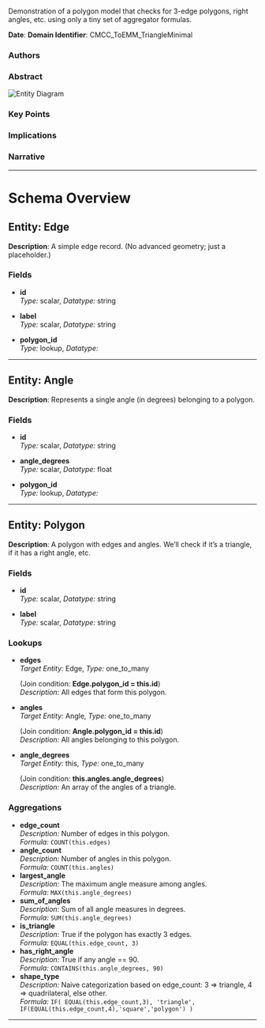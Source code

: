 # 
## 

Demonstration of a polygon model that checks for 3-edge polygons, right angles, etc. using only a tiny set of aggregator formulas.

**Date**: 
**Domain Identifier**: CMCC_ToEMM_TriangleMinimal

### Authors

### Abstract


![ Entity Diagram](triangle_demo.png)


### Key Points

### Implications

### Narrative

---

# Schema Overview

## Entity: Edge

**Description**: A simple edge record. (No advanced geometry; just a placeholder.)

### Fields
- **id**  
  *Type:* scalar, *Datatype:* string  
  
- **label**  
  *Type:* scalar, *Datatype:* string  
  
- **polygon_id**  
  *Type:* lookup, *Datatype:*   
  





---

## Entity: Angle

**Description**: Represents a single angle (in degrees) belonging to a polygon.

### Fields
- **id**  
  *Type:* scalar, *Datatype:* string  
  
- **angle_degrees**  
  *Type:* scalar, *Datatype:* float  
  
- **polygon_id**  
  *Type:* lookup, *Datatype:*   
  





---

## Entity: Polygon

**Description**: A polygon with edges and angles. We’ll check if it’s a triangle, if it has a right angle, etc.

### Fields
- **id**  
  *Type:* scalar, *Datatype:* string  
  
- **label**  
  *Type:* scalar, *Datatype:* string  
  

### Lookups
- **edges**  
  *Target Entity:* Edge, *Type:* one_to_many  
    
  (Join condition: **Edge.polygon_id = this.id**)  
  *Description:* All edges that form this polygon.
- **angles**  
  *Target Entity:* Angle, *Type:* one_to_many  
    
  (Join condition: **Angle.polygon_id = this.id**)  
  *Description:* All angles belonging to this polygon.
- **angle_degrees**  
  *Target Entity:* this, *Type:* one_to_many  
    
  (Join condition: **this.angles.angle_degrees**)  
  *Description:* An array of the angles of a triangle.

### Aggregations
- **edge_count**  
  *Description:* Number of edges in this polygon.  
  *Formula:* `COUNT(this.edges)`
- **angle_count**  
  *Description:* Number of angles in this polygon.  
  *Formula:* `COUNT(this.angles)`
- **largest_angle**  
  *Description:* The maximum angle measure among angles.  
  *Formula:* `MAX(this.angle_degrees)`
- **sum_of_angles**  
  *Description:* Sum of all angle measures in degrees.  
  *Formula:* `SUM(this.angle_degrees)`
- **is_triangle**  
  *Description:* True if the polygon has exactly 3 edges.  
  *Formula:* `EQUAL(this.edge_count, 3)`
- **has_right_angle**  
  *Description:* True if any angle == 90.  
  *Formula:* `CONTAINS(this.angle_degrees, 90)`
- **shape_type**  
  *Description:* Naive categorization based on edge_count: 3 => triangle, 4 => quadrilateral, else other.  
  *Formula:* `IF( EQUAL(this.edge_count,3), 'triangle', IF(EQUAL(this.edge_count,4),'square','polygon') )`



---
